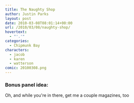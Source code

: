 ```yaml
---
title: The Naughty Shop
author: Justin Parks
layout: post
date: 2010-03-08T08:01:14+00:00
url: /2010/03/08/naughty-shop/
hovertext:
  - "'.'"
categories:
  - Chipmunk Bay
characters:
  - jacob
  - karen
  - watterson
comic: 20100308.png 
---
```

### Bonus panel idea:
Oh, and while you're in there, get me a couple magazines, too